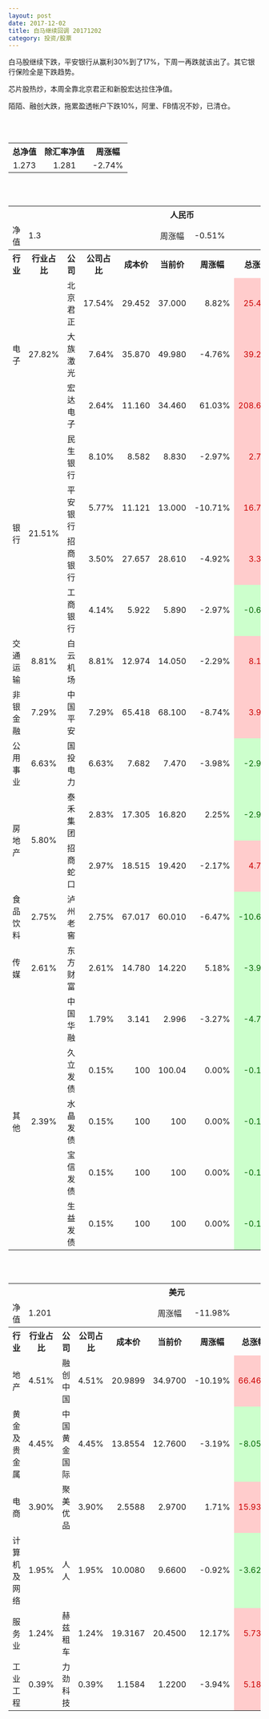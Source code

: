 ```yaml
---
layout: post
date: 2017-12-02
title: 白马继续回调 20171202
category: 投资/股票
---
```


白马股继续下跌，平安银行从赢利30%到了17%，下周一再跌就该出了。其它银行保险全是下跌趋势。

芯片股热炒，本周全靠北京君正和新股宏达拉住净值。

陌陌、融创大跌，拖累盈透帐户下跌10%，阿里、FB情况不妙，已清仓。

<br/>
<br/>

<table cellspacing="0" border="0">
	<tr>
		<th height="21" align="center"><font face="Noto Sans CJK SC Regular">总净值</font></th>
		<th align="center"><font face="Noto Sans CJK SC Regular">除汇率净值</font></th>
		<th align="center"><font face="Noto Sans CJK SC Regular">周涨幅</font></th>
	</tr>
	<tr>
		<td height="17" align="center" sdval="1.273" sdnum="1033;0;0.000">1.273</td>
		<td align="center" sdval="1.281" sdnum="1033;0;0.000">1.281</td>
		<td align="center" sdval="-0.0274" sdnum="1033;0;0.00%">-2.74%</td>
	</tr>
</table>
<br />
<br />
<table>
	<tr>
		<th colspan="10"  height="21" align="center" valign="middle"><font face="Noto Sans CJK SC Regular">人民币</font></th>
		</tr>
	<tr>
		<td height="17" align="center"><font face="Noto Sans CJK SC Regular">净值</font></td>
		<td colspan="4"  align="left" valign="middle" sdval="1.3" sdnum="1033;">1.3</td>
		<td align="center"><font face="Noto Sans CJK SC Regular">周涨幅</font></td>
		<td colspan="4"  align="left" valign="middle" sdval="-0.0051" sdnum="1033;0;0.00%">-0.51%</td>
		</tr>
	<tr>
		<th height="21" align="center" valign="middle"><font face="Noto Sans CJK SC Regular">行业</font></th>
		<th align="center" valign="middle"><font face="Noto Sans CJK SC Regular">行业占比</font></th>
		<th align="center"><font face="Noto Sans CJK SC Regular">公司</font></th>
		<th align="center"><font face="Noto Sans CJK SC Regular">公司占比</font></th>
		<th align="center"><font face="Noto Sans CJK SC Regular">成本价</font></th>
		<th align="center"><font face="Noto Sans CJK SC Regular">当前价</font></th>
		<th align="center"><font face="Noto Sans CJK SC Regular">周涨幅</font></th>
		<th align="center"><font face="Noto Sans CJK SC Regular">总涨幅</font></th>
		<th align="left"><font face="Noto Sans CJK SC Regular">下一阶梯</font></th>
		<th align="left"><font face="Noto Sans CJK SC Regular">止损价</font></th>
	</tr>
	<tr>
		<td rowspan="3"  height="51" align="center" valign="middle"><font face="Noto Sans CJK SC Regular">电子</font></td>
		<td rowspan="3"  align="center" valign="middle" sdval="0.2782" sdnum="1033;0;0.00%">27.82%</td>
		<td align="left"><font face="Noto Sans CJK SC Regular">北京君正</font></td>
		<td align="right" sdval="0.1754" sdnum="1033;0;0.00%">17.54%</td>
		<td align="right" sdval="29.452" sdnum="1033;0;0.000">29.452</td>
		<td align="right" sdval="37" sdnum="1033;0;0.000">37.000</td>
		<td align="right" sdval="0.0882" sdnum="1033;0;0.00%">8.82%</td>
		<td align="right" bgcolor="#FFCCCC" sdval="0.254881407035176" sdnum="1033;0;0.00%"><font color="#CC0000">25.49%</font></td>
		<td align="right" bgcolor="#CCFFCC" sdval="46.01875" sdnum="1033;0;0.000"><font color="#006600">46.019</font></td>
		<td align="right" bgcolor="#FFCCCC" sdval="33.8698" sdnum="1033;0;0.000"><font color="#CC0000">33.870</font></td>
	</tr>
	<tr>
		<td align="left"><font face="Noto Sans CJK SC Regular">大族激光</font></td>
		<td align="right" sdval="0.0764" sdnum="1033;0;0.00%">7.64%</td>
		<td align="right" sdval="35.87" sdnum="1033;0;0.000">35.870</td>
		<td align="right" sdval="49.98" sdnum="1033;0;0.000">49.980</td>
		<td align="right" sdval="-0.0476" sdnum="1033;0;0.00%">-4.76%</td>
		<td align="right" bgcolor="#FFCCCC" sdval="0.391964928909952" sdnum="1033;0;0.00%"><font color="#CC0000">39.20%</font></td>
		<td align="right" bgcolor="#CCFFCC" sdval="56.046875" sdnum="1033;0;0.000"><font color="#006600">56.047</font></td>
		<td align="right" bgcolor="#FFCCCC" sdval="41.2505" sdnum="1033;0;0.000"><font color="#CC0000">41.251</font></td>
	</tr>
	<tr>
		<td align="left"><font face="Noto Sans CJK SC Regular">宏达电子</font></td>
		<td align="right" sdval="0.0264" sdnum="1033;0;0.00%">2.64%</td>
		<td align="right" sdval="11.16" sdnum="1033;0;0.000">11.160</td>
		<td align="right" sdval="34.46" sdnum="1033;0;0.000">34.460</td>
		<td align="right" sdval="0.6103" sdnum="1033;0;0.00%">61.03%</td>
		<td align="right" bgcolor="#FFCCCC" sdval="2.08641362007168" sdnum="1033;0;0.00%"><font color="#CC0000">208.64%</font></td>
		<td align="right" bgcolor="#CCFFCC" sdval="42.572021484375" sdnum="1033;0;0.000"><font color="#006600">42.572</font></td>
		<td align="right" bgcolor="#FFCCCC" sdval="31.3330078125" sdnum="1033;0;0.000"><font color="#CC0000">31.333</font></td>
	</tr>
	<tr>
		<td rowspan="4"  height="68" align="center" valign="middle"><font face="Noto Sans CJK SC Regular">银行</font></td>
		<td rowspan="4"  align="center" valign="middle" sdval="0.2151" sdnum="1033;0;0.00%">21.51%</td>
		<td align="left"><font face="Noto Sans CJK SC Regular">民生银行</font></td>
		<td align="right" sdval="0.081" sdnum="1033;0;0.00%">8.10%</td>
		<td align="right" sdval="8.582" sdnum="1033;0;0.000">8.582</td>
		<td align="right" sdval="8.83" sdnum="1033;0;0.000">8.830</td>
		<td align="right" sdval="-0.0297" sdnum="1033;0;0.00%">-2.97%</td>
		<td align="right" bgcolor="#FFCCCC" sdval="0.0274976928454904" sdnum="1033;0;0.00%"><font color="#CC0000">2.75%</font></td>
		<td align="right" sdval="10.7275" sdnum="1033;0;0.000">10.728</td>
		<td align="right" sdval="0" sdnum="1033;0;0.000">0.000</td>
	</tr>
	<tr>
		<td align="left"><font face="Noto Sans CJK SC Regular">平安银行</font></td>
		<td align="right" sdval="0.0577" sdnum="1033;0;0.00%">5.77%</td>
		<td align="right" sdval="11.121" sdnum="1033;0;0.000">11.121</td>
		<td align="right" sdval="13" sdnum="1033;0;0.000">13.000</td>
		<td align="right" sdval="-0.1071" sdnum="1033;0;0.00%">-10.71%</td>
		<td align="right" bgcolor="#FFCCCC" sdval="0.16755962593292" sdnum="1033;0;0.00%"><font color="#CC0000">16.76%</font></td>
		<td align="right" sdval="13.90125" sdnum="1033;0;0.000">13.901</td>
		<td align="right" sdval="0" sdnum="1033;0;0.000">0.000</td>
	</tr>
	<tr>
		<td align="left"><font face="Noto Sans CJK SC Regular">招商银行</font></td>
		<td align="right" sdval="0.035" sdnum="1033;0;0.00%">3.50%</td>
		<td align="right" sdval="27.657" sdnum="1033;0;0.000">27.657</td>
		<td align="right" sdval="28.61" sdnum="1033;0;0.000">28.610</td>
		<td align="right" sdval="-0.0492" sdnum="1033;0;0.00%">-4.92%</td>
		<td align="right" bgcolor="#FFCCCC" sdval="0.0330578226127201" sdnum="1033;0;0.00%"><font color="#CC0000">3.31%</font></td>
		<td align="right" sdval="34.57125" sdnum="1033;0;0.000">34.571</td>
		<td align="right" sdval="0" sdnum="1033;0;0.000">0.000</td>
	</tr>
	<tr>
		<td align="left"><font face="Noto Sans CJK SC Regular">工商银行</font></td>
		<td align="right" sdval="0.0414" sdnum="1033;0;0.00%">4.14%</td>
		<td align="right" sdval="5.922" sdnum="1033;0;0.000">5.922</td>
		<td align="right" sdval="5.89" sdnum="1033;0;0.000">5.890</td>
		<td align="right" sdval="-0.0297" sdnum="1033;0;0.00%">-2.97%</td>
		<td align="right" bgcolor="#CCFFCC" sdval="-0.00680357987166502" sdnum="1033;0;0.00%"><font color="#006600">-0.68%</font></td>
		<td align="right" sdval="7.4025" sdnum="1033;0;0.000">7.403</td>
		<td align="right" sdval="0" sdnum="1033;0;0.000">0.000</td>
	</tr>
	<tr>
		<td height="17" align="center" valign="middle"><font face="Noto Sans CJK SC Regular"> 交通运输</font></td>
		<td align="center" valign="middle" sdval="0.0881" sdnum="1033;0;0.00%">8.81%</td>
		<td align="left"><font face="Noto Sans CJK SC Regular">白云机场</font></td>
		<td align="right" sdval="0.0881" sdnum="1033;0;0.00%">8.81%</td>
		<td align="right" sdval="12.974" sdnum="1033;0;0.000">12.974</td>
		<td align="right" sdval="14.05" sdnum="1033;0;0.000">14.050</td>
		<td align="right" sdval="-0.0229" sdnum="1033;0;0.00%">-2.29%</td>
		<td align="right" bgcolor="#FFCCCC" sdval="0.0815351009711731" sdnum="1033;0;0.00%"><font color="#CC0000">8.15%</font></td>
		<td align="right" sdval="16.2175" sdnum="1033;0;0.000">16.218</td>
		<td align="right" sdval="0" sdnum="1033;0;0.000">0.000</td>
	</tr>
	<tr>
		<td height="17" align="center" valign="middle"><font face="Noto Sans CJK SC Regular">非银金融</font></td>
		<td align="center" valign="middle" sdval="0.0729" sdnum="1033;0;0.00%">7.29%</td>
		<td align="left"><font face="Noto Sans CJK SC Regular">中国平安</font></td>
		<td align="right" sdval="0.0729" sdnum="1033;0;0.00%">7.29%</td>
		<td align="right" sdval="65.418" sdnum="1033;0;0.000">65.418</td>
		<td align="right" sdval="68.1" sdnum="1033;0;0.000">68.100</td>
		<td align="right" sdval="-0.0874" sdnum="1033;0;0.00%">-8.74%</td>
		<td align="right" bgcolor="#FFCCCC" sdval="0.0395978904888561" sdnum="1033;0;0.00%"><font color="#CC0000">3.96%</font></td>
		<td align="right" sdval="81.7725" sdnum="1033;0;0.000">81.773</td>
		<td align="right" sdval="0" sdnum="1033;0;0.000">0.000</td>
	</tr>
	<tr>
		<td height="17" align="center"><font face="Noto Sans CJK SC Regular">公用事业</font></td>
		<td align="center" valign="middle" sdval="0.0663" sdnum="1033;0;0.00%">6.63%</td>
		<td align="left"><font face="Noto Sans CJK SC Regular">国投电力</font></td>
		<td align="right" sdval="0.0663" sdnum="1033;0;0.00%">6.63%</td>
		<td align="right" sdval="7.682" sdnum="1033;0;0.000">7.682</td>
		<td align="right" sdval="7.47" sdnum="1033;0;0.000">7.470</td>
		<td align="right" sdval="-0.0398" sdnum="1033;0;0.00%">-3.98%</td>
		<td align="right" bgcolor="#CCFFCC" sdval="-0.0289969799531373" sdnum="1033;0;0.00%"><font color="#006600">-2.90%</font></td>
		<td align="right" sdval="9.6025" sdnum="1033;0;0.000">9.603</td>
		<td align="right" sdval="0" sdnum="1033;0;0.000">0.000</td>
	</tr>
	<tr>
		<td rowspan="2"  height="34" align="center" valign="middle"><font face="Noto Sans CJK SC Regular">房地产</font></td>
		<td rowspan="2"  align="center" valign="middle" sdval="0.058" sdnum="1033;0;0.00%">5.80%</td>
		<td align="left"><font face="Noto Sans CJK SC Regular">泰禾集团</font></td>
		<td align="right" sdval="0.0283" sdnum="1033;0;0.00%">2.83%</td>
		<td align="right" sdval="17.305" sdnum="1033;0;0.000">17.305</td>
		<td align="right" sdval="16.82" sdnum="1033;0;0.000">16.820</td>
		<td align="right" sdval="0.0225" sdnum="1033;0;0.00%">2.25%</td>
		<td align="right" bgcolor="#CCFFCC" sdval="-0.0294265819127421" sdnum="1033;0;0.00%"><font color="#006600">-2.94%</font></td>
		<td align="right" sdval="21.63125" sdnum="1033;0;0.000">21.631</td>
		<td align="right" sdval="0" sdnum="1033;0;0.000">0.000</td>
	</tr>
	<tr>
		<td align="left"><font face="Noto Sans CJK SC Regular">招商蛇口</font></td>
		<td align="right" sdval="0.0297" sdnum="1033;0;0.00%">2.97%</td>
		<td align="right" sdval="18.515" sdnum="1033;0;0.000">18.515</td>
		<td align="right" sdval="19.42" sdnum="1033;0;0.000">19.420</td>
		<td align="right" sdval="-0.0217" sdnum="1033;0;0.00%">-2.17%</td>
		<td align="right" bgcolor="#FFCCCC" sdval="0.0474792870645422" sdnum="1033;0;0.00%"><font color="#CC0000">4.75%</font></td>
		<td align="right" sdval="23.14375" sdnum="1033;0;0.000">23.144</td>
		<td align="right" sdval="0" sdnum="1033;0;0.000">0.000</td>
	</tr>
	<tr>
		<td height="17" align="center"><font face="Noto Sans CJK SC Regular">食品饮料</font></td>
		<td align="center" valign="middle" sdval="0.0275" sdnum="1033;0;0.00%">2.75%</td>
		<td align="left"><font face="Noto Sans CJK SC Regular">泸州老窖</font></td>
		<td align="right" sdval="0.0275" sdnum="1033;0;0.00%">2.75%</td>
		<td align="right" sdval="67.017" sdnum="1033;0;0.000">67.017</td>
		<td align="right" sdval="60.01" sdnum="1033;0;0.000">60.010</td>
		<td align="right" sdval="-0.0647" sdnum="1033;0;0.00%">-6.47%</td>
		<td align="right" bgcolor="#CCFFCC" sdval="-0.105955560529418" sdnum="1033;0;0.00%"><font color="#006600">-10.60%</font></td>
		<td align="right" sdval="83.77125" sdnum="1033;0;0.000">83.771</td>
		<td align="right" sdval="0" sdnum="1033;0;0.000">0.000</td>
	</tr>
	<tr>
		<td height="17" align="center"><font face="Noto Sans CJK SC Regular">传媒</font></td>
		<td align="center" valign="middle" sdval="0.0261" sdnum="1033;0;0.00%">2.61%</td>
		<td align="left"><font face="Noto Sans CJK SC Regular">东方财富</font></td>
		<td align="right" sdval="0.0261" sdnum="1033;0;0.00%">2.61%</td>
		<td align="right" sdval="14.78" sdnum="1033;0;0.000">14.780</td>
		<td align="right" sdval="14.22" sdnum="1033;0;0.000">14.220</td>
		<td align="right" sdval="0.0518" sdnum="1033;0;0.00%">5.18%</td>
		<td align="right" bgcolor="#CCFFCC" sdval="-0.0392890392422192" sdnum="1033;0;0.00%"><font color="#006600">-3.93%</font></td>
		<td align="right" sdval="18.475" sdnum="1033;0;0.000">18.475</td>
		<td align="right" sdval="0" sdnum="1033;0;0.000">0.000</td>
	</tr>
	<tr>
		<td rowspan="5"  height="85" align="center" valign="middle"><font face="Noto Sans CJK SC Regular">其他</font></td>
		<td rowspan="5"  align="center" valign="middle" sdval="0.0239" sdnum="1033;0;0.00%">2.39%</td>
		<td align="left"><font face="Noto Sans CJK SC Regular">中国华融</font></td>
		<td align="right" sdval="0.0179" sdnum="1033;0;0.00%">1.79%</td>
		<td align="right" sdval="3.141" sdnum="1033;0;0.000">3.141</td>
		<td align="right" sdval="2.996" sdnum="1033;0;0.000">2.996</td>
		<td align="right" sdval="-0.0327" sdnum="1033;0;0.00%">-3.27%</td>
		<td align="right" bgcolor="#CCFFCC" sdval="-0.0475636421521809" sdnum="1033;0;0.00%"><font color="#006600">-4.76%</font></td>
		<td align="right" sdval="3.92625" sdnum="1033;0;0.000">3.926</td>
		<td align="right" sdval="0" sdnum="1033;0;0.000">0.000</td>
	</tr>
	<tr>
		<td align="left"><font face="Noto Sans CJK SC Regular">久立发债</font></td>
		<td align="right" sdval="0.0015" sdnum="1033;0;0.00%">0.15%</td>
		<td align="right" sdval="100" sdnum="1033;">100</td>
		<td align="right" sdval="100.04" sdnum="1033;">100.04</td>
		<td align="right" sdval="0" sdnum="1033;0;0.00%">0.00%</td>
		<td align="right" bgcolor="#CCFFCC" sdval="-0.00100000000000011" sdnum="1033;0;0.00%"><font color="#006600">-0.10%</font></td>
		<td align="right" sdval="125" sdnum="1033;0;0.000">125.000</td>
		<td align="right" sdval="0" sdnum="1033;0;0.000">0.000</td>
	</tr>
	<tr>
		<td align="left"><font face="Noto Sans CJK SC Regular">水晶发债</font></td>
		<td align="right" sdval="0.0015" sdnum="1033;0;0.00%">0.15%</td>
		<td align="right" sdval="100" sdnum="1033;">100</td>
		<td align="right" sdval="100" sdnum="1033;">100</td>
		<td align="right" sdval="0" sdnum="1033;0;0.00%">0.00%</td>
		<td align="right" bgcolor="#CCFFCC" sdval="-0.00140000000000007" sdnum="1033;0;0.00%"><font color="#006600">-0.14%</font></td>
		<td align="right" sdval="125" sdnum="1033;0;0.000">125.000</td>
		<td align="right" sdval="0" sdnum="1033;0;0.000">0.000</td>
	</tr>
	<tr>
		<td align="left"><font face="Noto Sans CJK SC Regular">宝信发债</font></td>
		<td align="right" sdval="0.0015" sdnum="1033;0;0.00%">0.15%</td>
		<td align="right" sdval="100" sdnum="1033;">100</td>
		<td align="right" sdval="100" sdnum="1033;">100</td>
		<td align="right" sdval="0" sdnum="1033;0;0.00%">0.00%</td>
		<td align="right" bgcolor="#CCFFCC" sdval="-0.00140000000000007" sdnum="1033;0;0.00%"><font color="#006600">-0.14%</font></td>
		<td align="right" sdval="125" sdnum="1033;0;0.000">125.000</td>
		<td align="right" sdval="0" sdnum="1033;0;0.000">0.000</td>
	</tr>
	<tr>
		<td align="left"><font face="Noto Sans CJK SC Regular">生益发债</font></td>
		<td align="right" sdval="0.0015" sdnum="1033;0;0.00%">0.15%</td>
		<td align="right" sdval="100" sdnum="1033;">100</td>
		<td align="right" sdval="100" sdnum="1033;">100</td>
		<td align="right" sdval="0" sdnum="1033;0;0.00%">0.00%</td>
		<td align="right" bgcolor="#CCFFCC" sdval="-0.00140000000000007" sdnum="1033;0;0.00%"><font color="#006600">-0.14%</font></td>
		<td align="right" sdval="125" sdnum="1033;0;0.000">125.000</td>
		<td align="right" sdval="0" sdnum="1033;0;0.000">0.000</td>
	</tr>
</table>
<br />
<br />
<table>
	<tr>
		<th colspan="10"  height="21" align="center" valign="middle"><font face="Noto Sans CJK SC Regular">美元</font></th>
		</tr>
	<tr>
		<td height="17" align="center"><font face="Noto Sans CJK SC Regular">净值</font></td>
		<td colspan="4"  align="left" valign="middle" sdval="1.201" sdnum="1033;">1.201</td>
		<td align="center"><font face="Noto Sans CJK SC Regular">周涨幅</font></td>
		<td colspan="4"  align="left" valign="middle" sdval="-0.1198" sdnum="1033;0;0.00%">-11.98%</td>
		</tr>
	<tr>
		<th height="21" align="center" valign="middle"><font face="Noto Sans CJK SC Regular">行业</font></th>
		<th align="center" valign="middle"><font face="Noto Sans CJK SC Regular">行业占比</font></th>
		<th align="center"><font face="Noto Sans CJK SC Regular">公司</font></th>
		<th align="center"><font face="Noto Sans CJK SC Regular">公司占比</font></th>
		<th align="center"><font face="Noto Sans CJK SC Regular">成本价</font></th>
		<th align="center"><font face="Noto Sans CJK SC Regular">当前价</font></th>
		<th align="center"><font face="Noto Sans CJK SC Regular">周涨幅</font></th>
		<th align="center"><font face="Noto Sans CJK SC Regular">总涨幅</font></th>
		<th align="left"><font face="Noto Sans CJK SC Regular">下一阶梯</font></th>
		<th align="left"><font face="Noto Sans CJK SC Regular">止损价</font></th>
	</tr>
	<tr>
		<td height="17" align="center"><font face="Noto Sans CJK SC Regular">地产</font></td>
		<td align="center" sdval="0.0451" sdnum="1033;0;0.00%">4.51%</td>
		<td align="center" sdnum="1033;0;0.00%"><font face="Noto Sans CJK SC Regular">融创中国</font></td>
		<td align="right" sdval="0.0451" sdnum="1033;0;0.00%">4.51%</td>
		<td align="right" sdval="20.9899" sdnum="1033;0;0.0000">20.9899</td>
		<td align="right" sdval="34.97" sdnum="1033;0;0.0000">34.9700</td>
		<td align="right" sdval="-0.1019" sdnum="1033;0;0.00%">-10.19%</td>
		<td align="right" bgcolor="#FFCCCC" sdval="0.664639380845073" sdnum="1033;0;0.00%"><font color="#CC0000">66.46%</font></td>
		<td align="right" bgcolor="#CCFFCC" sdval="40.9958984375" sdnum="1033;0;0.000"><font color="#006600">40.996</font></td>
		<td align="right" bgcolor="#FFCCCC" sdval="30.17298125" sdnum="1033;0;0.000"><font color="#CC0000">30.173</font></td>
	</tr>
	<tr>
		<td height="17" align="center"><font face="Noto Sans CJK SC Regular">黄金及贵金属</font></td>
		<td align="center" sdval="0.0445" sdnum="1033;0;0.00%">4.45%</td>
		<td align="center" sdnum="1033;0;0.00%"><font face="Noto Sans CJK SC Regular">中国黄金国际</font></td>
		<td align="right" sdval="0.0445" sdnum="1033;0;0.00%">4.45%</td>
		<td align="right" sdval="13.8554" sdnum="1033;0;0.0000">13.8554</td>
		<td align="right" sdval="12.76" sdnum="1033;0;0.0000">12.7600</td>
		<td align="right" sdval="-0.0319" sdnum="1033;0;0.00%">-3.19%</td>
		<td align="right" bgcolor="#CCFFCC" sdval="-0.080459428093018" sdnum="1033;0;0.00%"><font color="#006600">-8.05%</font></td>
		<td align="right" sdval="17.31925" sdnum="1033;0;0.000">17.319</td>
		<td align="right" sdval="0" sdnum="1033;0;0.000">0.000</td>
	</tr>
	<tr>
		<td height="17" align="center" valign="middle"><font face="Noto Sans CJK SC Regular">电商</font></td>
		<td align="center" valign="middle" sdval="0.039" sdnum="1033;0;0.00%">3.90%</td>
		<td align="center" sdnum="1033;0;0.00%"><font face="Noto Sans CJK SC Regular">聚美优品</font></td>
		<td align="right" sdval="0.039" sdnum="1033;0;0.00%">3.90%</td>
		<td align="right" sdval="2.5588" sdnum="1033;0;0.0000">2.5588</td>
		<td align="right" sdval="2.97" sdnum="1033;0;0.0000">2.9700</td>
		<td align="right" sdval="0.0171" sdnum="1033;0;0.00%">1.71%</td>
		<td align="right" bgcolor="#FFCCCC" sdval="0.159300328278881" sdnum="1033;0;0.00%"><font color="#CC0000">15.93%</font></td>
		<td align="right" sdval="3.1985" sdnum="1033;0;0.000">3.199</td>
		<td align="right" sdval="0" sdnum="1033;0;0.000">0.000</td>
	</tr>
	<tr>
		<td height="17" align="center"><font face="Noto Sans CJK SC Regular">计算机及网络</font></td>
		<td align="center" sdval="0.0195" sdnum="1033;0;0.00%">1.95%</td>
		<td align="center" sdnum="1033;0;0.00%"><font face="Noto Sans CJK SC Regular">人人</font></td>
		<td align="right" sdval="0.0195" sdnum="1033;0;0.00%">1.95%</td>
		<td align="right" sdval="10.008" sdnum="1033;0;0.0000">10.0080</td>
		<td align="right" sdval="9.66" sdnum="1033;0;0.0000">9.6600</td>
		<td align="right" sdval="-0.0092" sdnum="1033;0;0.00%">-0.92%</td>
		<td align="right" bgcolor="#CCFFCC" sdval="-0.0361721822541966" sdnum="1033;0;0.00%"><font color="#006600">-3.62%</font></td>
		<td align="right" sdval="12.51" sdnum="1033;0;0.000">12.510</td>
		<td align="right" sdval="0" sdnum="1033;0;0.000">0.000</td>
	</tr>
	<tr>
		<td height="17" align="center"><font face="Noto Sans CJK SC Regular">服务业</font></td>
		<td align="center" sdval="0.0124" sdnum="1033;0;0.00%">1.24%</td>
		<td align="center" sdnum="1033;0;0.00%"><font face="Noto Sans CJK SC Regular">赫兹租车</font></td>
		<td align="right" sdval="0.0124" sdnum="1033;0;0.00%">1.24%</td>
		<td align="right" sdval="19.3167" sdnum="1033;0;0.0000">19.3167</td>
		<td align="right" sdval="20.45" sdnum="1033;0;0.0000">20.4500</td>
		<td align="right" sdval="0.1217" sdnum="1033;0;0.00%">12.17%</td>
		<td align="right" bgcolor="#FFCCCC" sdval="0.0572694414677453" sdnum="1033;0;0.00%"><font color="#CC0000">5.73%</font></td>
		<td align="right" sdval="24.145875" sdnum="1033;0;0.000">24.146</td>
		<td align="right" sdval="0" sdnum="1033;0;0.000">0.000</td>
	</tr>
	<tr>
		<td height="17" align="center"><font face="Noto Sans CJK SC Regular">工业工程</font></td>
		<td align="center" sdval="0.0039" sdnum="1033;0;0.00%">0.39%</td>
		<td align="center" sdnum="1033;0;0.00%"><font face="Noto Sans CJK SC Regular">力劲科技</font></td>
		<td align="right" sdval="0.0039" sdnum="1033;0;0.00%">0.39%</td>
		<td align="right" sdval="1.1584" sdnum="1033;0;0.0000">1.1584</td>
		<td align="right" sdval="1.22" sdnum="1033;0;0.0000">1.2200</td>
		<td align="right" sdval="-0.0394" sdnum="1033;0;0.00%">-3.94%</td>
		<td align="right" bgcolor="#FFCCCC" sdval="0.0517767955801103" sdnum="1033;0;0.00%"><font color="#CC0000">5.18%</font></td>
		<td align="right" sdval="1.448" sdnum="1033;0;0.000">1.448</td>
		<td align="right" sdval="0" sdnum="1033;0;0.000">0.000</td>
	</tr>
</table>
